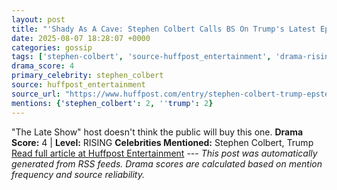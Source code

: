 ```yaml
---
layout: post
title: "'Shady As A Cave: Stephen Colbert Calls BS On Trump's Latest Epstein Defense"
date: 2025-08-07 18:28:07 +0000
categories: gossip
tags: ['stephen-colbert', 'source-huffpost_entertainment', 'drama-rising']
drama_score: 4
primary_celebrity: stephen_colbert
source: huffpost_entertainment
source_url: "https://www.huffpost.com/entry/stephen-colbert-trump-epstein-defense_n_6894274ce4b00cfa127318fe"
mentions: {'stephen_colbert': 2, ''trump': 2}
---
```


"The Late Show" host doesn't think the public will buy this one. **Drama Score:** 4 | **Level:** RISING **Celebrities Mentioned:** Stephen Colbert, Trump [Read full article at Huffpost Entertainment](https://www.huffpost.com/entry/stephen-colbert-trump-epstein-defense_n_6894274ce4b00cfa127318fe) --- *This post was automatically generated from RSS feeds. Drama scores are calculated based on mention frequency and source reliability.*